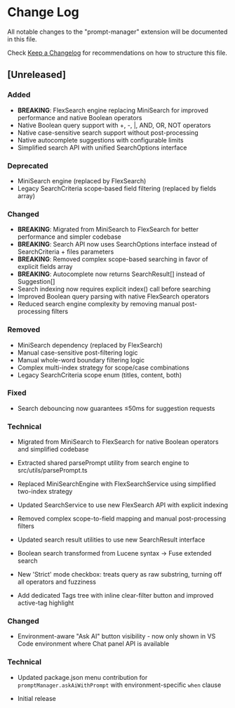 # Change Log

All notable changes to the "prompt-manager" extension will be documented in this file.

Check [Keep a Changelog](http://keepachangelog.com/) for recommendations on how to structure this file.

## [Unreleased]

### Added

- **BREAKING**: FlexSearch engine replacing MiniSearch for improved performance and native Boolean operators
- Native Boolean query support with +, -, |, AND, OR, NOT operators
- Native case-sensitive search support without post-processing
- Native autocomplete suggestions with configurable limits
- Simplified search API with unified SearchOptions interface

### Deprecated

- MiniSearch engine (replaced by FlexSearch)
- Legacy SearchCriteria scope-based field filtering (replaced by fields array)

### Changed

- **BREAKING**: Migrated from MiniSearch to FlexSearch for better performance and simpler codebase
- **BREAKING**: Search API now uses SearchOptions interface instead of SearchCriteria + files parameters
- **BREAKING**: Removed complex scope-based searching in favor of explicit fields array
- **BREAKING**: Autocomplete now returns SearchResult[] instead of Suggestion[]
- Search indexing now requires explicit index() call before searching
- Improved Boolean query parsing with native FlexSearch operators
- Reduced search engine complexity by removing manual post-processing filters

### Removed

- MiniSearch dependency (replaced by FlexSearch)
- Manual case-sensitive post-filtering logic
- Manual whole-word boundary filtering logic
- Complex multi-index strategy for scope/case combinations
- Legacy SearchCriteria scope enum (titles, content, both)

### Fixed

- Search debouncing now guarantees ≤50ms for suggestion requests

### Technical

- Migrated from MiniSearch to FlexSearch for native Boolean operators and simplified codebase
- Extracted shared parsePrompt utility from search engine to src/utils/parsePrompt.ts
- Replaced MiniSearchEngine with FlexSearchService using simplified two-index strategy
- Updated SearchService to use new FlexSearch API with explicit indexing
- Removed complex scope-to-field mapping and manual post-processing filters
- Updated search result utilities to use new SearchResult interface

- Boolean search transformed from Lucene syntax → Fuse extended search
- New 'Strict' mode checkbox: treats query as raw substring, turning off all operators and fuzziness

- Add dedicated Tags tree with inline clear-filter button and improved active-tag highlight

### Changed

- Environment-aware "Ask AI" button visibility - now only shown in VS Code environment where Chat panel API is available

### Technical

- Updated package.json menu contribution for `promptManager.askAiWithPrompt` with environment-specific `when` clause

- Initial release
